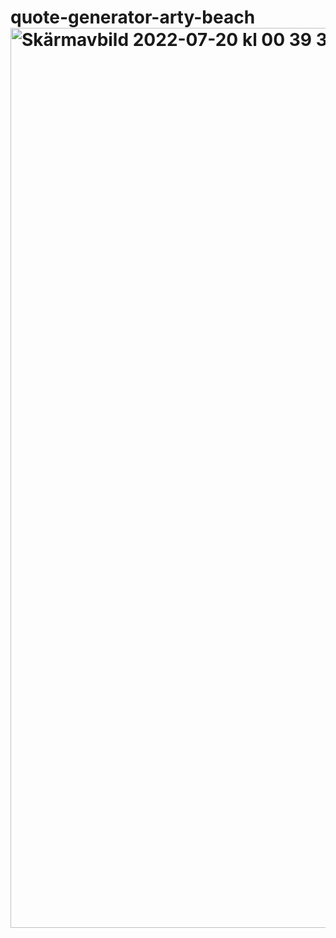 # quote-generator-arty-beach<img width="1440" alt="Skärmavbild 2022-07-20 kl  00 39 33" src="https://user-images.githubusercontent.com/104595550/179860348-b5607757-1b3b-44e9-9cac-5e97847b9f4b.png">
